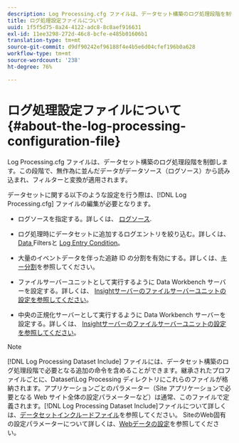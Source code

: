```yaml
---
description: Log Processing.cfg ファイルは、データセット構築のログ処理段階を制御します。この段階で、無作為に並んだデータがデータソース（ログソース）から読み込まれ、フィルターと変換が適用されます。
title: ログ処理設定ファイルについて
uuid: 1f5f5d75-8a24-4122-adc8-8c8aef916631
exl-id: 11ee3298-272d-46c8-bcfe-e485b01606b1
translation-type: tm+mt
source-git-commit: d9df90242ef96188f4e4b5e6d04cfef196b0a628
workflow-type: tm+mt
source-wordcount: '238'
ht-degree: 76%

---
```


# ログ処理設定ファイルについて{#about-the-log-processing-configuration-file}

Log Processing.cfg ファイルは、データセット構築のログ処理段階を制御します。この段階で、無作為に並んだデータがデータソース（ログソース）から読み込まれ、フィルターと変換が適用されます。

データセットに関する以下のような設定を行う際は、[!DNL Log Processing.cfg] ファイルの編集が必要となります。

* ログソースを指定する。詳しくは、 [ログソース](../../../home/c-dataset-const-proc/c-log-proc-config-file/c-log-sources.md).
* ログ処理時にデータセットに追加するログエントリを絞り込む。詳しくは、  [Data ](../../../home/c-dataset-const-proc/c-log-proc-config-file/c-info-log-proc-param.md) Filtersと [Log Entry Condition](../../../home/c-dataset-const-proc/c-log-proc-config-file/c-info-log-proc-param.md)。

* 大量のイベントデータを伴った追跡 ID の分割を有効にする。詳しくは、[キー分割](../../../home/c-dataset-const-proc/c-log-proc-config-file/c-info-log-proc-param.md)を参照してください。
* ファイルサーバーユニットとして実行するように Data Workbench サーバーを設定する。詳しくは、  [Insightサーバーのファイルサーバーユニットの設定を参照してください](../../../home/c-dataset-const-proc/c-log-proc-config-file/c-ins-svr-file-svr-unit.md)。
* 中央の正規化サーバーとして実行するように Data Workbench サーバーを設定する。詳しくは、  [Insightサーバーのファイルサーバーユニットの設定を参照してください](../../../home/c-dataset-const-proc/c-log-proc-config-file/c-ins-svr-file-svr-unit.md)。

>[!NOTE]
>
>[!DNL Log Processing Dataset Include] ファイルには、データセット構築のログ処理段階で必要となる追加の命令を含めることができます。継承されたプロファイルごとに、Dataset\Log Processing ディレクトリにこれらのファイルが格納されます。アプリケーションごとのパラメーター（Site アプリケーションで必要となる Web サイト全体の設定パラメーターなど）は通常、このファイルで定義されます。[!DNL Log Processing Dataset Include]ファイルについて詳しくは、[データセットインクルードファイル](../../../home/c-dataset-const-proc/c-dataset-inc-files/c-abt-dataset-inc-files.md)を参照してください。 SiteのWeb固有の設定パラメーターについて詳しくは、[Webデータの設定](../../../home/c-dataset-const-proc/c-config-web-data/c-config-web-data.md)を参照してください。
